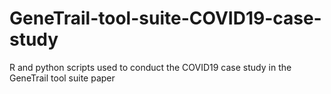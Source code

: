 # GeneTrail-tool-suite-COVID19-case-study
R and python scripts used to conduct the COVID19 case study in the GeneTrail tool suite paper
